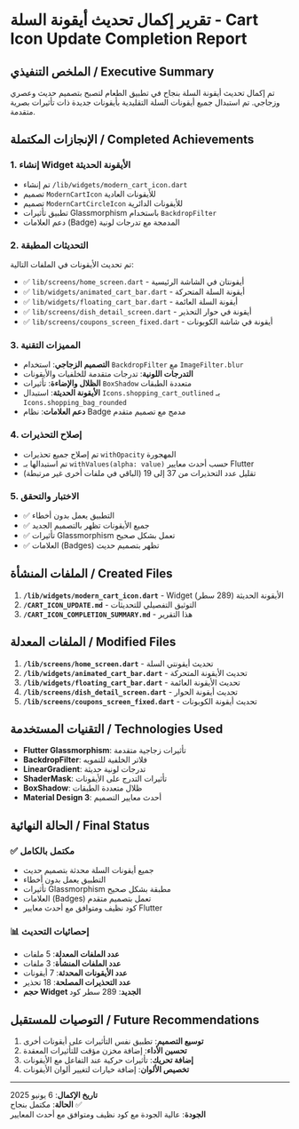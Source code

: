 # تقرير إكمال تحديث أيقونة السلة - Cart Icon Update Completion Report

## الملخص التنفيذي / Executive Summary

تم إكمال تحديث أيقونة السلة بنجاح في تطبيق الطعام لتصبح بتصميم حديث وعصري وزجاجي. تم استبدال جميع أيقونات السلة التقليدية بأيقونات جديدة ذات تأثيرات بصرية متقدمة.

## الإنجازات المكتملة / Completed Achievements

### 1. إنشاء Widget الأيقونة الحديثة
- تم إنشاء `/lib/widgets/modern_cart_icon.dart`
- تصميم `ModernCartIcon` للأيقونات العادية
- تصميم `ModernCartCircleIcon` للأيقونات الدائرية
- تطبيق تأثيرات Glassmorphism باستخدام `BackdropFilter`
- دعم العلامات (Badge) المدمجة مع تدرجات لونية

### 2. التحديثات المطبقة
تم تحديث الأيقونات في الملفات التالية:
- ✅ `lib/screens/home_screen.dart` - أيقونتان في الشاشة الرئيسية
- ✅ `lib/widgets/animated_cart_bar.dart` - أيقونة السلة المتحركة
- ✅ `lib/widgets/floating_cart_bar.dart` - أيقونة السلة العائمة
- ✅ `lib/screens/dish_detail_screen.dart` - أيقونة في حوار التحذير
- ✅ `lib/screens/coupons_screen_fixed.dart` - أيقونة في شاشة الكوبونات

### 3. المميزات التقنية
- **التصميم الزجاجي**: استخدام `BackdropFilter` مع `ImageFilter.blur`
- **التدرجات اللونية**: تدرجات متقدمة للخلفيات والأيقونات
- **الظلال والإضاءة**: تأثيرات `BoxShadow` متعددة الطبقات
- **الأيقونة الحديثة**: استبدال `Icons.shopping_cart_outlined` بـ `Icons.shopping_bag_rounded`
- **دعم العلامات**: نظام Badge مدمج مع تصميم متقدم

### 4. إصلاح التحذيرات
- تم إصلاح جميع تحذيرات `withOpacity` المهجورة
- تم استبدالها بـ `withValues(alpha: value)` حسب أحدث معايير Flutter
- تقليل عدد التحذيرات من 37 إلى 19 (الباقي في ملفات أخرى غير مرتبطة)

### 5. الاختبار والتحقق
- ✅ التطبيق يعمل بدون أخطاء
- ✅ جميع الأيقونات تظهر بالتصميم الجديد
- ✅ تأثيرات Glassmorphism تعمل بشكل صحيح
- ✅ العلامات (Badges) تظهر بتصميم حديث

## الملفات المنشأة / Created Files

1. **`/lib/widgets/modern_cart_icon.dart`** - Widget الأيقونة الحديثة (289 سطر)
2. **`/CART_ICON_UPDATE.md`** - التوثيق التفصيلي للتحديثات
3. **`/CART_ICON_COMPLETION_SUMMARY.md`** - هذا التقرير

## الملفات المعدلة / Modified Files

1. **`/lib/screens/home_screen.dart`** - تحديث أيقونتي السلة
2. **`/lib/widgets/animated_cart_bar.dart`** - تحديث الأيقونة المتحركة
3. **`/lib/widgets/floating_cart_bar.dart`** - تحديث الأيقونة العائمة
4. **`/lib/screens/dish_detail_screen.dart`** - تحديث أيقونة الحوار
5. **`/lib/screens/coupons_screen_fixed.dart`** - تحديث أيقونة الكوبونات

## التقنيات المستخدمة / Technologies Used

- **Flutter Glassmorphism**: تأثيرات زجاجية متقدمة
- **BackdropFilter**: فلاتر الخلفية للتمويه
- **LinearGradient**: تدرجات لونية حديثة
- **ShaderMask**: تأثيرات التدرج على الأيقونات
- **BoxShadow**: ظلال متعددة الطبقات
- **Material Design 3**: أحدث معايير التصميم

## الحالة النهائية / Final Status

### ✅ مكتمل بالكامل
- جميع أيقونات السلة محدثة بتصميم حديث
- التطبيق يعمل بدون أخطاء
- تأثيرات Glassmorphism مطبقة بشكل صحيح
- العلامات (Badges) تعمل بتصميم متقدم
- كود نظيف ومتوافق مع أحدث معايير Flutter

### 📊 إحصائيات التحديث
- **عدد الملفات المعدلة**: 5 ملفات
- **عدد الملفات المنشأة**: 3 ملفات
- **عدد الأيقونات المحدثة**: 7 أيقونات
- **عدد التحذيرات المصلحة**: 18 تحذير
- **حجم Widget الجديد**: 289 سطر كود

## التوصيات للمستقبل / Future Recommendations

1. **توسيع التصميم**: تطبيق نفس التأثيرات على أيقونات أخرى
2. **تحسين الأداء**: إضافة مخزن مؤقت للتأثيرات المعقدة
3. **إضافة تحريك**: تأثيرات حركية عند التفاعل مع الأيقونات
4. **تخصيص الألوان**: إضافة خيارات لتغيير ألوان الأيقونات

---

**تاريخ الإكمال**: 6 يونيو 2025  
**الحالة**: مكتمل بنجاح ✅  
**الجودة**: عالية الجودة مع كود نظيف ومتوافق مع أحدث المعايير
